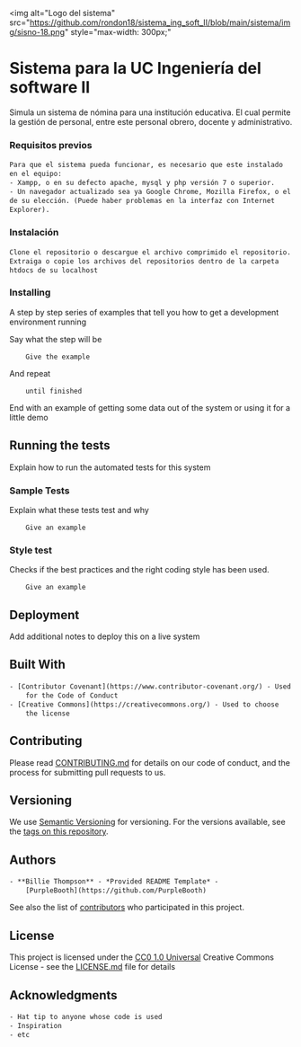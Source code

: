 
<img alt="Logo del sistema" src="https://github.com/rondon18/sistema_ing_soft_II/blob/main/sistema/img/sisno-18.png" style="max-width: 300px;"
>

# Sistema para la UC Ingeniería del software II

Simula un sistema de nómina para una institución educativa. 
El cual permite la gestión de personal, entre este personal obrero, docente y administrativo.



### Requisitos previos

	Para que el sistema pueda funcionar, es necesario que este instalado en el equipo:
	- Xampp, o en su defecto apache, mysql y php versión 7 o superior.
	- Un navegador actualizado sea ya Google Chrome, Mozilla Firefox, o el de su elección. (Puede haber problemas en la interfaz con Internet Explorer).


### Instalación

	Clone el repositorio o descargue el archivo comprimido el repositorio. Extraiga o copie los archivos del repositorios dentro de la carpeta htdocs de su localhost


### Installing

A step by step series of examples that tell you how to get a development
environment running

Say what the step will be

		Give the example

And repeat

		until finished

End with an example of getting some data out of the system or using it
for a little demo

## Running the tests

Explain how to run the automated tests for this system

### Sample Tests

Explain what these tests test and why

		Give an example

### Style test

Checks if the best practices and the right coding style has been used.

		Give an example

## Deployment

Add additional notes to deploy this on a live system

## Built With

	- [Contributor Covenant](https://www.contributor-covenant.org/) - Used
		for the Code of Conduct
	- [Creative Commons](https://creativecommons.org/) - Used to choose
		the license

## Contributing

Please read [CONTRIBUTING.md](CONTRIBUTING.md) for details on our code
of conduct, and the process for submitting pull requests to us.

## Versioning

We use [Semantic Versioning](http://semver.org/) for versioning. For the versions
available, see the [tags on this
repository](https://github.com/PurpleBooth/a-good-readme-template/tags).

## Authors

	- **Billie Thompson** - *Provided README Template* -
		[PurpleBooth](https://github.com/PurpleBooth)

See also the list of
[contributors](https://github.com/PurpleBooth/a-good-readme-template/contributors)
who participated in this project.

## License

This project is licensed under the [CC0 1.0 Universal](LICENSE.md)
Creative Commons License - see the [LICENSE.md](LICENSE.md) file for
details

## Acknowledgments

	- Hat tip to anyone whose code is used
	- Inspiration
	- etc
